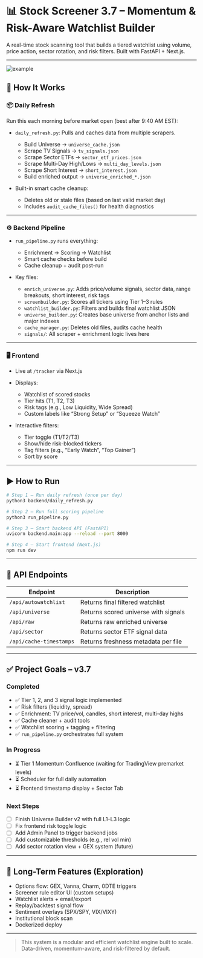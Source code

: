 # 📊 Stock Screener 3.7 – Momentum & Risk-Aware Watchlist Builder

A real-time stock scanning tool that builds a tiered watchlist using volume, price action, sector rotation, and risk filters. Built with FastAPI + Next.js.

---
![example](https://github.com/user-attachments/assets/97ff525c-fe60-4af3-8952-d913e9e46a75)

## 🔧 How It Works

### 📦 Daily Refresh
Run this each morning before market open (best after 9:40 AM EST):

- `daily_refresh.py`: Pulls and caches data from multiple scrapers.
  - Build Universe → `universe_cache.json`
  - Scrape TV Signals → `tv_signals.json`
  - Scrape Sector ETFs → `sector_etf_prices.json`
  - Scrape Multi-Day High/Lows → `multi_day_levels.json`
  - Scrape Short Interest → `short_interest.json`
  - Build enriched output → `universe_enriched_*.json`

- Built-in smart cache cleanup:
  - Deletes old or stale files (based on last valid market day)
  - Includes `audit_cache_files()` for health diagnostics

---

### ⚙️ Backend Pipeline

- `run_pipeline.py` runs everything:
  - Enrichment → Scoring → Watchlist
  - Smart cache checks before build
  - Cache cleanup + audit post-run

- Key files:
  - `enrich_universe.py`: Adds price/volume signals, sector data, range breakouts, short interest, risk tags
  - `screenbuilder.py`: Scores all tickers using Tier 1–3 rules
  - `watchlist_builder.py`: Filters and builds final watchlist JSON
  - `universe_builder.py`: Creates base universe from anchor lists and major indexes
  - `cache_manager.py`: Deletes old files, audits cache health
  - `signals/`: All scraper + enrichment logic lives here

---

### 🖥️ Frontend

- Live at `/tracker` via Next.js
- Displays:
  - Watchlist of scored stocks
  - Tier hits (T1, T2, T3)
  - Risk tags (e.g., Low Liquidity, Wide Spread)
  - Custom labels like “Strong Setup” or “Squeeze Watch”

- Interactive filters:
  - Tier toggle (T1/T2/T3)
  - Show/hide risk-blocked tickers
  - Tag filters (e.g., “Early Watch”, “Top Gainer”)
  - Sort by score

---

## ▶️ How to Run

```bash
# Step 1 — Run daily refresh (once per day)
python3 backend/daily_refresh.py

# Step 2 — Run full scoring pipeline
python3 run_pipeline.py

# Step 3 — Start backend API (FastAPI)
uvicorn backend.main:app --reload --port 8000

# Step 4 — Start frontend (Next.js)
npm run dev
```

---

## 📡 API Endpoints

| Endpoint                  | Description                        |
|--------------------------|------------------------------------|
| `/api/autowatchlist`     | Returns final filtered watchlist   |
| `/api/universe`          | Returns scored universe with signals |
| `/api/raw`               | Returns raw enriched universe      |
| `/api/sector`            | Returns sector ETF signal data     |
| `/api/cache-timestamps`  | Returns freshness metadata per file|

---

## ✅ Project Goals – v3.7

### Completed
- ✅ Tier 1, 2, and 3 signal logic implemented
- ✅ Risk filters (liquidity, spread)
- ✅ Enrichment: TV price/vol, candles, short interest, multi-day highs
- ✅ Cache cleaner + audit tools
- ✅ Watchlist scoring + tagging + filtering
- ✅ `run_pipeline.py` orchestrates full system

### In Progress
- ⏳ Tier 1 Momentum Confluence (waiting for TradingView premarket levels)
- ⏳ Scheduler for full daily automation
- ⏳ Frontend timestamp display + Sector Tab

### Next Steps
- [ ] Finish Universe Builder v2 with full L1–L3 logic
- [ ] Fix frontend risk toggle logic
- [ ] Add Admin Panel to trigger backend jobs
- [ ] Add customizable thresholds (e.g., rel vol min)
- [ ] Add sector rotation view + GEX system (future)

---

## 🧪 Long-Term Features (Exploration)

- Options flow: GEX, Vanna, Charm, 0DTE triggers
- Screener rule editor UI (custom setups)
- Watchlist alerts + email/export
- Replay/backtest signal flow
- Sentiment overlays (SPX/SPY, VIX/VIXY)
- Institutional block scan
- Dockerized deploy

---

> This system is a modular and efficient watchlist engine built to scale. Data-driven, momentum-aware, and risk-filtered by default.
